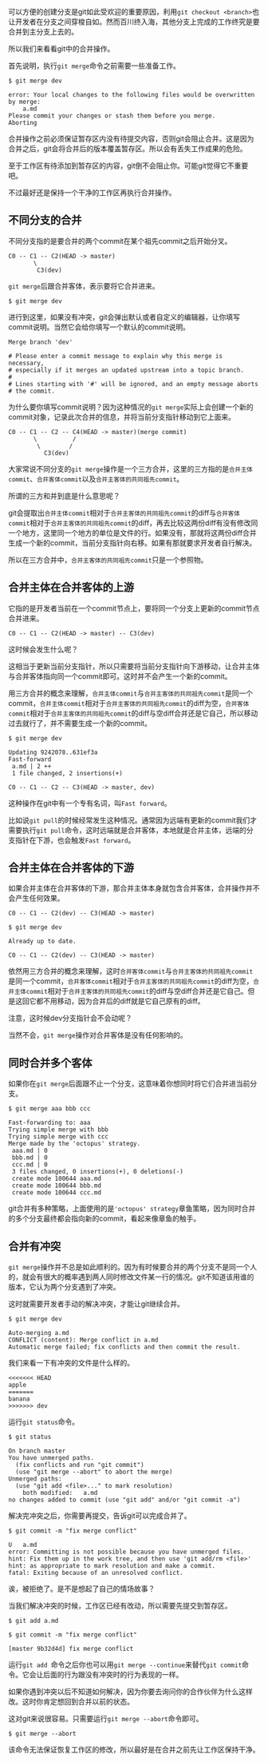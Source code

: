 可以方便的创建分支是git如此受欢迎的重要原因，利用`git checkout <branch>`也让开发者在分支之间穿梭自如。然而百川终入海，其他分支上完成的工作终究是要合并到主分支上去的。

所以我们来看看git中的合并操作。

首先说明，执行`git merge`命令之前需要一些准备工作。

```
$ git merge dev

error: Your local changes to the following files would be overwritten by merge:
	a.md
Please commit your changes or stash them before you merge.
Aborting
```

合并操作之前必须保证暂存区内没有待提交内容，否则git会阻止合并。这是因为合并之后，git会将合并后的版本覆盖暂存区。所以会有丢失工作成果的危险。

至于工作区有待添加到暂存区的内容，git倒不会阻止你。可能git觉得它不重要吧。

不过最好还是保持一个干净的工作区再执行合并操作。

## 不同分支的合并

不同分支指的是要合并的两个commit在某个祖先commit之后开始分叉。

```
C0 -- C1 -- C2(HEAD -> master)
       \
        C3(dev)
```

`git merge`后跟合并客体，表示要将它合并进来。

```
$ git merge dev
```

进行到这里，如果没有冲突，git会弹出默认或者自定义的编辑器，让你填写commit说明。当然它会给你填写一个默认的commit说明。

```
Merge branch 'dev'

# Please enter a commit message to explain why this merge is necessary,
# especially if it merges an updated upstream into a topic branch.
#
# Lines starting with '#' will be ignored, and an empty message aborts
# the commit.
```

为什么要你填写commit说明？因为这种情况的`git merge`实际上会创建一个新的commit对象，记录此次合并的信息，并将当前分支指针移动到它上面来。

```
C0 -- C1 -- C2 -- C4(HEAD -> master)(merge commit)
       \          /
        \        /
          C3(dev)
```

大家常说不同分支的`git merge`操作是一个三方合并，这里的三方指的是`合并主体commit`、`合并客体commit`以及`合并主客体的共同祖先commit`。

所谓的三方和并到底是什么意思呢？

git会提取出`合并主体commit`相对于`合并主客体的共同祖先commit`的diff与`合并客体commit`相对于`合并主客体的共同祖先commit`的diff，再去比较这两份diff有没有修改同一个地方，这里同一个地方的单位是文件的行。如果没有，那就将这两份diff合并生成一个新的commit，当前分支指针向右移。如果有那就要求开发者自行解决。

所以在三方合并中，`合并主客体的共同祖先commit`只是一个参照物。

## 合并主体在合并客体的上游

它指的是开发者当前在一个commit节点上，要将同一个分支上更新的commit节点合并进来。

```
C0 -- C1 -- C2(HEAD -> master) -- C3(dev)
```

这时候会发生什么呢？

这相当于更新当前分支指针，所以只需要将当前分支指针向下游移动，让合并主体与合并客体指向同一个commit即可。这时并不会产生一个新的commit。

用三方合并的概念来理解，`合并主体commit`与`合并主客体的共同祖先commit`是同一个commit，`合并主体commit`相对于`合并主客体的共同祖先commit`的diff为空，`合并客体commit`相对于`合并主客体的共同祖先commit`的diff与空diff合并还是它自己，所以移动过去就行了，并不需要生成一个新的commit。

```
$ git merge dev

Updating 9242078..631ef3a
Fast-forward
 a.md | 2 ++
 1 file changed, 2 insertions(+)
```

```
C0 -- C1 -- C2 -- C3(HEAD -> master, dev)
```

这种操作在git中有一个专有名词，叫`Fast forward`。

比如说`git pull`的时候经常发生这种情况。通常因为远端有更新的commit我们才需要执行`git pull`命令，这时远端就是合并客体，本地就是合并主体，远端的分支指针在下游，也会触发`Fast forward`。

## 合并主体在合并客体的下游

如果合并主体在合并客体的下游，那合并主体本身就包含合并客体，合并操作并不会产生任何效果。

```
C0 -- C1 -- C2(dev) -- C3(HEAD -> master)
```

```
$ git merge dev

Already up to date.
```

```
C0 -- C1 -- C2(dev) -- C3(HEAD -> master)
```

依然用三方合并的概念来理解，这时`合并客体commit`与`合并主客体的共同祖先commit`是同一个commit，`合并客体commit`相对于`合并主客体的共同祖先commit`的diff为空，`合并主体commit`相对于`合并主客体的共同祖先commit`的diff与空diff合并还是它自己。但是这回它都不用移动，因为合并后的diff就是它自己原有的diff。

注意，这时候dev分支指针会不会动呢？

当然不会，`git merge`操作对合并客体是没有任何影响的。

## 同时合并多个客体

如果你在`git merge`后面跟不止一个分支，这意味着你想同时将它们合并进当前分支。

```
$ git merge aaa bbb ccc

Fast-forwarding to: aaa
Trying simple merge with bbb
Trying simple merge with ccc
Merge made by the 'octopus' strategy.
 aaa.md | 0
 bbb.md | 0
 ccc.md | 0
 3 files changed, 0 insertions(+), 0 deletions(-)
 create mode 100644 aaa.md
 create mode 100644 bbb.md
 create mode 100644 ccc.md
```

git合并有多种策略，上面使用的是`'octopus' strategy`章鱼策略，因为同时合并的多个分支最终都会指向新的commit，看起来像章鱼的触手。

## 合并有冲突

`git merge`操作并不总是如此顺利的。因为有时候要合并的两个分支不是同一个人的，就会有很大的概率遇到两人同时修改文件某一行的情况。git不知道该用谁的版本，它认为两个分支遇到了冲突。

这时就需要开发者手动的解决冲突，才能让git继续合并。

```
$ git merge dev

Auto-merging a.md
CONFLICT (content): Merge conflict in a.md
Automatic merge failed; fix conflicts and then commit the result.
```

我们来看一下有冲突的文件是什么样的。

```
<<<<<<< HEAD
apple
=======
banana
>>>>>>> dev
```

运行`git status`命令。

```
$ git status

On branch master
You have unmerged paths.
  (fix conflicts and run "git commit")
  (use "git merge --abort" to abort the merge)
Unmerged paths:
  (use "git add <file>..." to mark resolution)
	both modified:   a.md
no changes added to commit (use "git add" and/or "git commit -a")
```

解决完冲突之后，你需要再提交，告诉git可以完成合并了。

```
$ git commit -m "fix merge conflict"

U	a.md
error: Committing is not possible because you have unmerged files.
hint: Fix them up in the work tree, and then use 'git add/rm <file>'
hint: as appropriate to mark resolution and make a commit.
fatal: Exiting because of an unresolved conflict.
```

诶，被拒绝了。是不是想起了自己的情场故事？

当我们解决冲突的时候，工作区已经有改动，所以需要先提交到暂存区。

```
$ git add a.md
```

```
$ git commit -m "fix merge conflict"

[master 9b32d4d] fix merge conflict
```

运行`git add `命令之后你也可以用`git merge --continue`来替代`git commit`命令。它会让后面的行为跟没有冲突时的行为表现的一样。

如果你遇到冲突以后不知道如何解决，因为你要去询问你的合作伙伴为什么这样改。这时你肯定想回到合并以前的状态。

这对git来说很容易。只需要运行`git merge --abort`命令即可。

```
$ git merge --abort
```

该命令无法保证恢复工作区的修改，所以最好是在合并之前先让工作区保持干净。